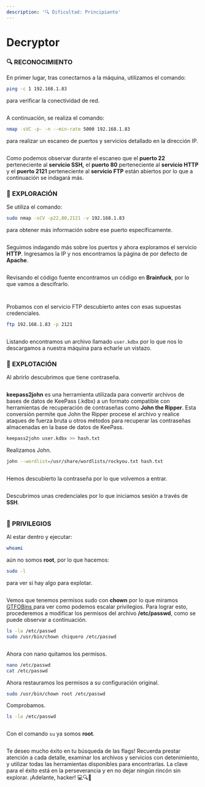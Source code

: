 ```yaml
---
description: '🔍 Dificultad: Principiante'
---
```


# Decryptor

### 🔍 **RECONOCIMIENTO**

En primer lugar, tras conectarnos a la máquina, utilizamos el comando:

```bash
ping -c 1 192.168.1.83
```

para verificar la conectividad de red.

<figure><img src="../../.gitbook/assets/image.png" alt=""><figcaption></figcaption></figure>

A continuación, se realiza el comando:

```bash
nmap -sVC -p- -n --min-rate 5000 192.168.1.83
```

para realizar un escaneo de puertos y servicios detallado en la dirección IP.

<figure><img src="../../.gitbook/assets/image (1).png" alt=""><figcaption></figcaption></figure>

Como podemos observar durante el escaneo que el **puerto 22** perteneciente al **servicio SSH,** el **puerto 80** perteneciente al **servicio HTTP** y el **puerto 2121** perteneciente al **servicio FTP** están abiertos por lo que a continuación se indagará más.

### 🔎 **EXPLORACIÓN**

Se utiliza el comando:

```bash
sudo nmap -sCV -p22,80,2121 -v 192.168.1.83
```

para obtener más información sobre ese puerto específicamente.

<figure><img src="../../.gitbook/assets/image (6).png" alt=""><figcaption></figcaption></figure>

Seguimos indagando más sobre los puertos y ahora exploramos el servicio **HTTP**. Ingresamos la IP y nos encontramos la página de por defecto de **Apache**.

<figure><img src="../../.gitbook/assets/image (3).png" alt=""><figcaption></figcaption></figure>

Revisando el código fuente encontramos un código en **Brainfuck**, por lo que vamos a descifrarlo.

<figure><img src="../../.gitbook/assets/image (4).png" alt=""><figcaption></figcaption></figure>

<figure><img src="../../.gitbook/assets/image (5).png" alt=""><figcaption></figcaption></figure>

Probamos con el servicio FTP descubierto antes con esas supuestas credenciales.

```bash
ftp 192.168.1.83 -p 2121
```

<figure><img src="../../.gitbook/assets/image (7).png" alt=""><figcaption></figcaption></figure>

Listando encontramos un archivo llamado `user.kdbx` por lo que nos lo descargamos a nuestra máquina para echarle un vistazo.

### 🚀 **EXPLOTACIÓN**

Al abrirlo descubrimos que tiene contraseña.

<figure><img src="../../.gitbook/assets/image (8).png" alt=""><figcaption></figcaption></figure>

**keepass2john** es una herramienta utilizada para convertir archivos de bases de datos de KeePass (.kdbx) a un formato compatible con herramientas de recuperación de contraseñas como **John the Ripper**. Esta conversión permite que John the Ripper procese el archivo y realice ataques de fuerza bruta u otros métodos para recuperar las contraseñas almacenadas en la base de datos de KeePass.

```bash
keepass2john user.kdbx >> hash.txt
```

Realizamos John.

```bash
john --wordlist=/usr/share/wordlists/rockyou.txt hash.txt
```

<figure><img src="../../.gitbook/assets/image (9).png" alt=""><figcaption></figcaption></figure>

Hemos descubierto la contraseña por lo que volvemos a entrar.

<figure><img src="../../.gitbook/assets/image (10).png" alt=""><figcaption></figcaption></figure>

Descubrimos unas credenciales por lo que iniciamos sesión a través de **SSH**.

<figure><img src="../../.gitbook/assets/image (11).png" alt=""><figcaption></figcaption></figure>

### 🔐 PRIVILEGIOS

Al estar dentro y ejecutar:

```bash
whoami
```

aún no somos **root**, por lo que hacemos:

```bash
sudo -l
```

para ver si hay algo para explotar.

<figure><img src="../../.gitbook/assets/image (12).png" alt=""><figcaption></figcaption></figure>

Vemos que tenemos permisos sudo con **chown** por lo que miramos [GTFOBins ](https://gtfobins.github.io/gtfobins/chown/)para ver como podemos escalar privilegios. Para lograr esto, procederemos a modificar los permisos del archivo **/etc/passwd**, como se puede observar a continuación.

```bash
ls -la /etc/passwd
sudo /usr/bin/chown chiquero /etc/passwd
```

<figure><img src="../../.gitbook/assets/image (14).png" alt=""><figcaption></figcaption></figure>

Ahora con nano quitamos los permisos.

```bash
nano /etc/passwd
cat /etc/passwd
```

Ahora restauramos los permisos a su configuración original.

```bash
sudo /usr/bin/chown root /etc/passwd
```

Comprobamos.

```bash
ls -la /etc/passwd
```

<figure><img src="../../.gitbook/assets/image (15).png" alt=""><figcaption></figcaption></figure>

Con el comando `su` ya somos **root**.

<figure><img src="../../.gitbook/assets/image (16).png" alt=""><figcaption></figcaption></figure>

Te deseo mucho éxito en tu búsqueda de las flags! Recuerda prestar atención a cada detalle, examinar los archivos y servicios con detenimiento, y utilizar todas las herramientas disponibles para encontrarlas. La clave para el éxito está en la perseverancia y en no dejar ningún rincón sin explorar. ¡Adelante, hacker! 💻🔍🚀
